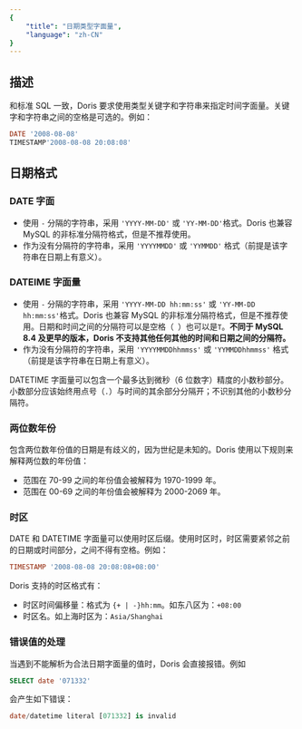```yaml
---
{
    "title": "日期类型字面量",
    "language": "zh-CN"
}
---
```


## 描述

和标准 SQL 一致，Doris 要求使用类型关键字和字符串来指定时间字面量。关键字和字符串之间的空格是可选的。例如：

```sql
DATE '2008-08-08'
TIMESTAMP'2008-08-08 20:08:08'
```

## 日期格式

### DATE 字面

- 使用 `-` 分隔的字符串，采用 `'YYYY-MM-DD'` 或 `'YY-MM-DD'`格式。Doris 也兼容 MySQL 的非标准分隔符格式，但是不推荐使用。
- 作为没有分隔符的字符串，采用 `'YYYYMMDD'` 或 `'YYMMDD'` 格式（前提是该字符串在日期上有意义）。

### DATEIME 字面量

- 使用 `-` 分隔的字符串，采用 `'YYYY-MM-DD hh:mm:ss'` 或 `'YY-MM-DD hh:mm:ss'`格式。Doris 也兼容 MySQL 的非标准分隔符格式，但是不推荐使用。日期和时间之间的分隔符可以是空格（` `）也可以是`T`。**不同于 MySQL 8.4 及更早的版本，Doris 不支持其他任何其他的时间和日期之间的分隔符。**
- 作为没有分隔符的字符串，采用 `'YYYYMMDDhhmmss'` 或 `'YYMMDDhhmmss'` 格式（前提是该字符串在日期上有意义）。

DATETIME 字面量可以包含一个最多达到微秒（6 位数字）精度的小数秒部分。小数部分应该始终用点号（`.`）与时间的其余部分分隔开；不识别其他的小数秒分隔符。

### 两位数年份

包含两位数年份值的日期是有歧义的，因为世纪是未知的。Doris 使用以下规则来解释两位数的年份值：

- 范围在 70-99 之间的年份值会被解释为 1970-1999 年。
- 范围在 00-69 之间的年份值会被解释为 2000-2069 年。

### 时区

DATE 和 DATETIME 字面量可以使用时区后缀。使用时区时，时区需要紧邻之前的日期或时间部分，之间不得有空格。例如：

```sql
TIMESTAMP '2008-08-08 20:08:08+08:00'
```

Doris 支持的时区格式有：

- 时区时间偏移量：格式为 `{+ | -}hh:mm`。如东八区为：`+08:00`
- 时区名。如上海时区为：`Asia/Shanghai`

### 错误值的处理

当遇到不能解析为合法日期字面量的值时，Doris 会直接报错。例如

```sql
SELECT date '071332'
```

会产生如下错误：

```sql
date/datetime literal [071332] is invalid
```